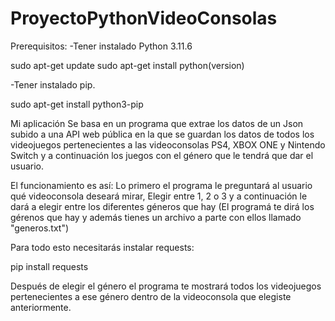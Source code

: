 # ProyectoPythonVideoConsolas

Prerequisitos:
-Tener instalado Python 3.11.6

sudo apt-get update
sudo apt-get install python(version)

-Tener instalado pip.

sudo apt-get install python3-pip

Mi aplicación Se basa en un programa que extrae los datos de un Json subido a una API web 
pública en la que se guardan los datos de todos los videojuegos pertenecientes a las videoconsolas PS4, XBOX ONE y Nintendo Switch
y a continuación los juegos con el género que le tendrá que dar el usuario.

El funcionamiento es así:
Lo primero el programa le preguntará al usuario qué videoconsola deseará mirar, Elegir entre 1, 2 o 3 y a continuación le dará a elegir entre los diferentes géneros que hay
(El programá te dirá los gérenos que hay y además tienes un archivo a parte con ellos llamado "generos.txt")

Para todo esto necesitarás instalar requests:

pip install requests

Después de elegir el género el programa te mostrará todos los videojuegos pertenecientes a ese género dentro de la videoconsola que elegiste anteriormente.
 
